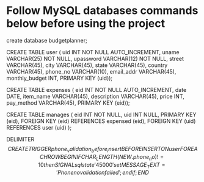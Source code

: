 <h1>Follow MySQL databases commands below before using the project</h1>

create database budgetplanner;

CREATE TABLE user (
  uid INT NOT NULL AUTO_INCREMENT,
  uname VARCHAR(25) NOT NULL,
  upassword VARCHAR(12) NOT NULL,
  street VARCHAR(45),
  city VARCHAR(45),
  state VARCHAR(45),
  country VARCHAR(45),
  phone_no VARCHAR(10),
  email_addr VARCHAR(45),
  monthly_budget INT,
  PRIMARY KEY (uid));

CREATE TABLE expenses (
  eid INT NOT NULL AUTO_INCREMENT,
  date DATE,
  item_name VARCHAR(45),
  description VARCHAR(45),
  price INT,
  pay_method VARCHAR(45),
  PRIMARY KEY (eid));


CREATE TABLE manages (
  eid INT NOT NULL,
  uid INT NULL,
  PRIMARY KEY (eid),
    FOREIGN KEY (eid)
    REFERENCES expensed (eid),
    FOREIGN KEY (uid)
    REFERENCES user (uid)
);

DELIMITER $$
CREATE TRIGGER phone_validation_before_insert BEFORE INSERT ON user FOR EACH ROW
BEGIN
	IF CHAR_LENGTH(NEW.phone_no) != 10
    then
		SIGNAL sqlstate '45000' set MESSAGE_TEXT = 'Phone no validation failed';
	end if;
END$$
